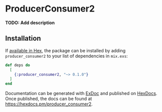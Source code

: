 # ProducerConsumer2

**TODO: Add description**

## Installation

If [available in Hex](https://hex.pm/docs/publish), the package can be installed
by adding `producer_consumer2` to your list of dependencies in `mix.exs`:

```elixir
def deps do
  [
    {:producer_consumer2, "~> 0.1.0"}
  ]
end
```

Documentation can be generated with [ExDoc](https://github.com/elixir-lang/ex_doc)
and published on [HexDocs](https://hexdocs.pm). Once published, the docs can
be found at <https://hexdocs.pm/producer_consumer2>.

